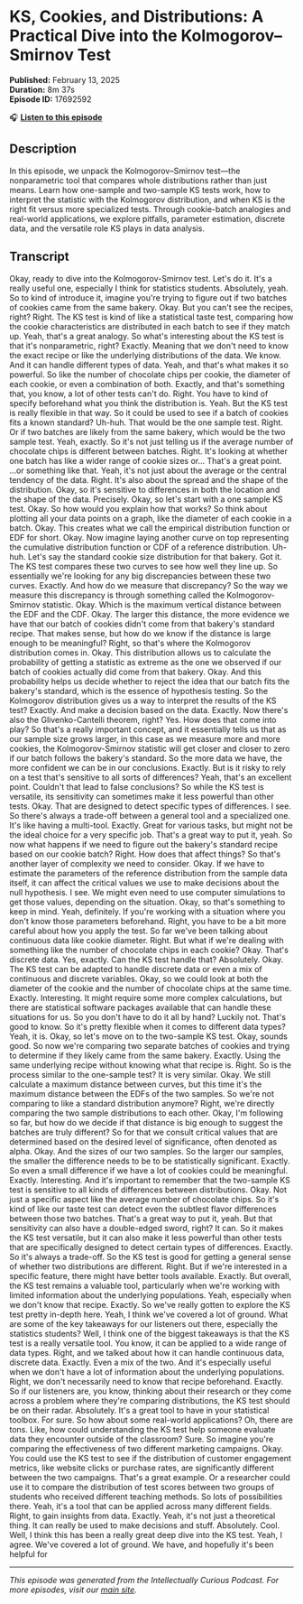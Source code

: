 # KS, Cookies, and Distributions: A Practical Dive into the Kolmogorov–Smirnov Test

**Published:** February 13, 2025  
**Duration:** 8m 37s  
**Episode ID:** 17692592

🎧 **[Listen to this episode](https://intellectuallycurious.buzzsprout.com/2529712/episodes/17692592-ks-cookies-and-distributions-a-practical-dive-into-the-kolmogorov–smirnov-test)**

## Description

In this episode, we unpack the Kolmogorov–Smirnov test—the nonparametric tool that compares whole distributions rather than just means. Learn how one-sample and two-sample KS tests work, how to interpret the statistic with the Kolmogorov distribution, and when KS is the right fit versus more specialized tests. Through cookie-batch analogies and real-world applications, we explore pitfalls, parameter estimation, discrete data, and the versatile role KS plays in data analysis.

## Transcript

Okay, ready to dive into the Kolmogorov-Smirnov test. Let's do it. It's a really useful one, especially I think for statistics students. Absolutely, yeah. So to kind of introduce it, imagine you're trying to figure out if two batches of cookies came from the same bakery. Okay. But you can't see the recipes, right? Right. The KS test is kind of like a statistical taste test, comparing how the cookie characteristics are distributed in each batch to see if they match up. Yeah, that's a great analogy. So what's interesting about the KS test is that it's nonparametric, right? Exactly. Meaning that we don't need to know the exact recipe or like the underlying distributions of the data. We know. And it can handle different types of data. Yeah, and that's what makes it so powerful. So like the number of chocolate chips per cookie, the diameter of each cookie, or even a combination of both. Exactly, and that's something that, you know, a lot of other tests can't do. Right. You have to kind of specify beforehand what you think the distribution is. Yeah. But the KS test is really flexible in that way. So it could be used to see if a batch of cookies fits a known standard? Uh-huh. That would be the one sample test. Right. Or if two batches are likely from the same bakery, which would be the two sample test. Yeah, exactly. So it's not just telling us if the average number of chocolate chips is different between batches. Right. It's looking at whether one batch has like a wider range of cookie sizes or... That's a great point. ...or something like that. Yeah, it's not just about the average or the central tendency of the data. Right. It's also about the spread and the shape of the distribution. Okay, so it's sensitive to differences in both the location and the shape of the data. Precisely. Okay, so let's start with a one sample KS test. Okay. So how would you explain how that works? So think about plotting all your data points on a graph, like the diameter of each cookie in a batch. Okay. This creates what we call the empirical distribution function or EDF for short. Okay. Now imagine laying another curve on top representing the cumulative distribution function or CDF of a reference distribution. Uh-huh. Let's say the standard cookie size distribution for that bakery. Got it. The KS test compares these two curves to see how well they line up. So essentially we're looking for any big discrepancies between these two curves. Exactly. And how do we measure that discrepancy? So the way we measure this discrepancy is through something called the Kolmogorov-Smirnov statistic. Okay. Which is the maximum vertical distance between the EDF and the CDF. Okay. The larger this distance, the more evidence we have that our batch of cookies didn't come from that bakery's standard recipe. That makes sense, but how do we know if the distance is large enough to be meaningful? Right, so that's where the Kolmogorov distribution comes in. Okay. This distribution allows us to calculate the probability of getting a statistic as extreme as the one we observed if our batch of cookies actually did come from that bakery. Okay. And this probability helps us decide whether to reject the idea that our batch fits the bakery's standard, which is the essence of hypothesis testing. So the Kolmogorov distribution gives us a way to interpret the results of the KS test? Exactly. And make a decision based on the data. Exactly. Now there's also the Glivenko-Cantelli theorem, right? Yes. How does that come into play? So that's a really important concept, and it essentially tells us that as our sample size grows larger, in this case as we measure more and more cookies, the Kolmogorov-Smirnov statistic will get closer and closer to zero if our batch follows the bakery's standard. So the more data we have, the more confident we can be in our conclusions. Exactly. But is it risky to rely on a test that's sensitive to all sorts of differences? Yeah, that's an excellent point. Couldn't that lead to false conclusions? So while the KS test is versatile, its sensitivity can sometimes make it less powerful than other tests. Okay. That are designed to detect specific types of differences. I see. So there's always a trade-off between a general tool and a specialized one. It's like having a multi-tool. Exactly. Great for various tasks, but might not be the ideal choice for a very specific job. That's a great way to put it, yeah. So now what happens if we need to figure out the bakery's standard recipe based on our cookie batch? Right. How does that affect things? So that's another layer of complexity we need to consider. Okay. If we have to estimate the parameters of the reference distribution from the sample data itself, it can affect the critical values we use to make decisions about the null hypothesis. I see. We might even need to use computer simulations to get those values, depending on the situation. Okay, so that's something to keep in mind. Yeah, definitely. If you're working with a situation where you don't know those parameters beforehand. Right, you have to be a bit more careful about how you apply the test. So far we've been talking about continuous data like cookie diameter. Right. But what if we're dealing with something like the number of chocolate chips in each cookie? Okay. That's discrete data. Yes, exactly. Can the KS test handle that? Absolutely. Okay. The KS test can be adapted to handle discrete data or even a mix of continuous and discrete variables. Okay, so we could look at both the diameter of the cookie and the number of chocolate chips at the same time. Exactly. Interesting. It might require some more complex calculations, but there are statistical software packages available that can handle these situations for us. So you don't have to do it all by hand? Luckily not. That's good to know. So it's pretty flexible when it comes to different data types? Yeah, it is. Okay, so let's move on to the two-sample KS test. Okay, sounds good. So now we're comparing two separate batches of cookies and trying to determine if they likely came from the same bakery. Exactly. Using the same underlying recipe without knowing what that recipe is. Right. So is the process similar to the one-sample test? It is very similar. Okay. We still calculate a maximum distance between curves, but this time it's the maximum distance between the EDFs of the two samples. So we're not comparing to like a standard distribution anymore? Right, we're directly comparing the two sample distributions to each other. Okay, I'm following so far, but how do we decide if that distance is big enough to suggest the batches are truly different? So for that we consult critical values that are determined based on the desired level of significance, often denoted as alpha. Okay. And the sizes of our two samples. So the larger our samples, the smaller the difference needs to be to be statistically significant. Exactly. So even a small difference if we have a lot of cookies could be meaningful. Exactly. Interesting. And it's important to remember that the two-sample KS test is sensitive to all kinds of differences between distributions. Okay. Not just a specific aspect like the average number of chocolate chips. So it's kind of like our taste test can detect even the subtlest flavor differences between those two batches. That's a great way to put it, yeah. But that sensitivity can also have a double-edged sword, right? It can. So it makes the KS test versatile, but it can also make it less powerful than other tests that are specifically designed to detect certain types of differences. Exactly. So it's always a trade-off. So the KS test is good for getting a general sense of whether two distributions are different. Right. But if we're interested in a specific feature, there might have better tools available. Exactly. But overall, the KS test remains a valuable tool, particularly when we're working with limited information about the underlying populations. Yeah, especially when we don't know that recipe. Exactly. So we've really gotten to explore the KS test pretty in-depth here. Yeah, I think we've covered a lot of ground. What are some of the key takeaways for our listeners out there, especially the statistics students? Well, I think one of the biggest takeaways is that the KS test is a really versatile tool. You know, it can be applied to a wide range of data types. Right, and we talked about how it can handle continuous data, discrete data. Exactly. Even a mix of the two. And it's especially useful when we don't have a lot of information about the underlying populations. Right, we don't necessarily need to know that recipe beforehand. Exactly. So if our listeners are, you know, thinking about their research or they come across a problem where they're comparing distributions, the KS test should be on their radar. Absolutely. It's a great tool to have in your statistical toolbox. For sure. So how about some real-world applications? Oh, there are tons. Like, how could understanding the KS test help someone evaluate data they encounter outside of the classroom? Sure. So imagine you're comparing the effectiveness of two different marketing campaigns. Okay. You could use the KS test to see if the distribution of customer engagement metrics, like website clicks or purchase rates, are significantly different between the two campaigns. That's a great example. Or a researcher could use it to compare the distribution of test scores between two groups of students who received different teaching methods. So lots of possibilities there. Yeah, it's a tool that can be applied across many different fields. Right, to gain insights from data. Exactly. Yeah, it's not just a theoretical thing. It can really be used to make decisions and stuff. Absolutely. Cool. Well, I think this has been a really great deep dive into the KS test. Yeah, I agree. We've covered a lot of ground. We have, and hopefully it's been helpful for

---
*This episode was generated from the Intellectually Curious Podcast. For more episodes, visit our [main site](https://intellectuallycurious.buzzsprout.com).*
